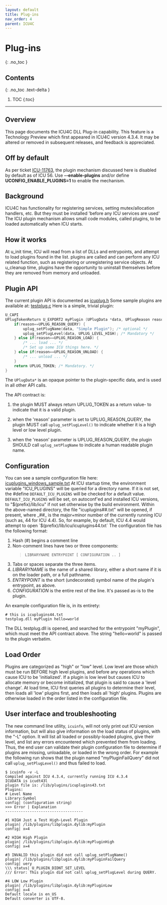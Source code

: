 ```yaml
---
layout: default
title: Plug-ins
nav_order: 4
parent: ICU4C
---
```

<!--
© 2020 and later: Unicode, Inc. and others.
License & terms of use: http://www.unicode.org/copyright.html
-->

# Plug-ins
{: .no_toc }

## Contents
{: .no_toc .text-delta }

1. TOC
{:toc}

---

## Overview

This page documents the ICU4C DLL Plug-in capability.
This feature is a Technology Preview which first appeared in ICU4C version
4.3.4. It may be altered or removed in subsequent releases, and feedback is
appreciated.

## Off by default

As per ticket [ICU-11763](https://unicode-org.atlassian.net/browse/ICU-11763), the plugin
mechanism discussed here is disabled by default as of ICU 56. Use
**--enable-plugins** and/or define **UCONFIG_ENABLE_PLUGINS=1** to enable the
mechanism.

## Background

ICU4C has functionality for registering services, setting
mutex/allocation handlers, etc. But they must be installed 'before any
ICU services are used'
The ICU plugin mechanism allows small code modules, called plugins, to be loaded
automatically when ICU starts.

## How it works

At u_init time, ICU will read from a list of DLLs and entrypoints, and
attempt to load plugins found in the list. plugins are called and can
perform any ICU related function, such as registering or unregistering
service objects. At u_cleanup time, plugins have the opportunity to
uninstall themselves before they are removed from memory and unloaded.

## Plugin API

The current plugin API is documented as
[icuplug.h](https://unicode-org.github.io/icu-docs/apidoc/released/icu4c/icuplug_8h.html)
Some sample plugins are available at:
[testplug.c](https://github.com/unicode-org/icu/blob/main/icu4c/source/tools/icuinfo/testplug.c)
Here is a simple, trivial plugin:

```c
U_CAPI
UPlugTokenReturn U_EXPORT2 myPlugin (UPlugData *data, UPlugReason reason, UErrorCode *status) {
    if(reason==UPLUG_REASON_QUERY) {
        uplug_setPlugName(data, "Simple Plugin"); /* optional */
        uplug_setPlugLevel(data, UPLUG_LEVEL_HIGH); /* Mandatory */
    } else if(reason==UPLUG_REASON_LOAD) {
        /* ... load ... */
        /* Set up some ICU things here. */
    } else if(reason==UPLUG_REASON_UNLOAD) {
        /* ... unload ... */
    }
    return UPLUG_TOKEN; /* Mandatory. */
}
```

The `UPlugData*` is an opaque pointer to the plugin-specific data,
and is used in all other API calls.

The API contract is:

1. the plugin MUST always return UPLUG_TOKEN as a return value- to
indicate that it is a valid plugin.

2. when the 'reason' parameter is set to UPLUG_REASON_QUERY, the
plugin MUST call `uplug_setPlugLevel()` to indicate whether it is a high
level or low level plugin.

3. when the 'reason' parameter is UPLUG_REASON_QUERY, the plugin
SHOULD call `uplug_setPlugName` to indicate a human readable plugin name.

## Configuration

You can see a sample configuration file here:
[icuplugins_windows_sample.txt](https://github.com/unicode-org/icu/blob/main/icu4c/source/tools/icuinfo/icuplugins_windows_sample.txt)
At ICU startup time, the environment variable "ICU_PLUGINS" will be
queried for a directory name. If it is not set, the #define
`DEFAULT_ICU_PLUGINS` will be checked for a default value.
`DEFAULT_ICU_PLUGINS` will be set, on autoconf'ed and installed ICU
versions, to "$(prefix)/lib/icu" if not set otherwise by the build
environment.
Within the above-named directory, the file "icuplugins##.txt" will be
opened, if present, where _##_ is the major+minor number of the currently
running ICU (such as, 44 for ICU 4.4).
So, for example, by default, ICU 4.4 would attempt to open
`$(prefix)/lib/icu/icuplugins44.txt`
The configuration file has the following format:
1. Hash (#) begins a comment line
2. Non-comment lines have two or three components:
   > `LIBRARYNAME ENTRYPOINT [ CONFIGURATION .. ]`
3. Tabs or spaces separate the three items.
4. _LIBRARYNAME_ is the name of a shared library, either a short name if
it is on the loader path, or a full pathname.
5. _ENTRYPOINT_ is the short (undecorated) symbol name of the plugin's
entrypoint, as above.
6. _CONFIGURATION_ is the entire rest of the line. It's passed as-is to
the plugin.

An example configuration file is, in its entirety:

```
# this is icuplugins44.txt
testplug.dll myPlugin hello=world
```

The DLL testplug.dll is opened, and searched for the entrypoint
"myPlugin", which must meet the API contract above.
The string "hello=world" is passed to the plugin verbatim.

## Load Order

Plugins are categorized as "high" or "low" level. Low level are those
which must be run BEFORE high level plugins, and before any operations
which cause ICU to be 'initialized'. If a plugin is low level but
causes ICU to allocate memory or become initialized, that plugin is said
to cause a 'level change'.
At load time, ICU first queries all plugins to determine their level,
then loads all 'low' plugins first, and then loads all 'high' plugins.
Plugins are otherwise loaded in the order listed in the configuration file.

## User interface and troubleshooting

The new command line utility, `icuinfo`, will not only print out ICU
version information, but will also give information on the load status
of plugins, with the "-L" option. It will list all loaded or
possibly-loaded plugins, give their level, and list any errors
encountered which prevented them from loading. Thus, the end user can
validate their plugin configuration file to determine if plugins are
missing, unloadable, or loaded in the wrong order.
For example the following run shows that the plugin named
"myPluginFailQuery" did not call `uplug_setPlugLevel()` and thus failed to
load.

```
$ icuinfo -v -L
Compiled against ICU 4.3.4, currently running ICU 4.3.4
ICUDATA is icudt43l
plugin file is: /lib/plugins/icuplugins43.txt
Plugins:
# Level Name
Library:Symbol 
config| (configuration string)
>>> Error | Explanation
-----------------------------------

#1 HIGH Just a Test High-Level Plugin
plugin| /lib/plugins/libplugin.dylib:myPlugin 
config| x=4

#2 HIGH High Plugin
plugin| /lib/plugins/libplugin.dylib:myPluginHigh
config| x=4

#3 INVALID this plugin did not call uplug_setPlugName()
plugin| /lib/plugins/libplugin.dylib:myPluginFailQuery
config| uery
\\\ status| U_PLUGIN_DIDNT_SET_LEVEL
/// Error: This plugin did not call uplug_setPlugLevel during QUERY.

#4 LOW Low Plugin
plugin| /lib/plugins/libplugin.dylib:myPluginLow
config| x=4
Default locale is en_US
Default converter is UTF-8.
```
